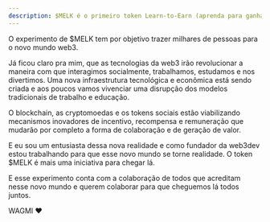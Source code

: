 ```yaml
---
description: $MELK é o primeiro token Learn-to-Earn (aprenda para ganhar) do Brasil.
---
```



O experimento de $MELK tem por objetivo trazer milhares de pessoas para o novo mundo web3.

Já ficou claro pra mim, que as tecnologias da web3 irão revolucionar a maneira com que interagimos socialmente, trabalhamos, estudamos e nos divertimos. Uma nova infraestrutura tecnológica e econômica está sendo criada e aos poucos vamos vivenciar uma disrupção dos modelos tradicionais de trabalho e educação.

O blockchain, as cryptomoedas e os tokens sociais estão viabilizando mecanismos inovadores de incentivo, recompensa e remuneração que mudarão por completo a forma de colaboração e de geração de valor.

E eu sou um entusiasta dessa nova realidade e como fundador da web3dev estou trabalhando para que esse novo mundo se torne realidade. O token $MELK é mais uma iniciativa para chegar lá.

E esse experimento conta com a colaboração de todos que acreditam nesse novo mundo e querem colaborar para que cheguemos lá todos juntos.

WAGMI ❤️
